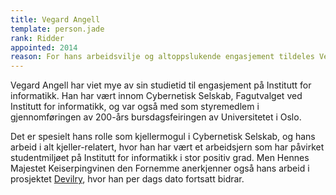 ```yaml
---
title: Vegard Angell
template: person.jade
rank: Ridder
appointed: 2014
reason: For hans arbeidsvilje og altoppslukende engasjement tildeles Vegard Angell graden Ridder av Hennes Majestet Keiserpingvinen den Fornemmes orden.
---
```


Vegard Angell har viet mye av sin studietid til engasjement på Institutt for informatikk. Han har vært innom Cybernetisk Selskab, Fagutvalget ved Institutt for informatikk, og var også med som styremedlem i gjennomføringen av 200-års bursdagsfeiringen av Universitetet i Oslo.

Det er spesielt hans rolle som kjellermogul i Cybernetisk Selskab, og hans arbeid i alt kjeller-relatert, hvor han har vært et arbeidsjern som har påvirket studentmiljøet på Institutt for informatikk i stor positiv grad. Men Hennes Majestet Keiserpingvinen den Fornemme anerkjenner også hans arbeid i prosjektet [Devilry](http://devilry.org/), hvor han per dags dato fortsatt bidrar.
